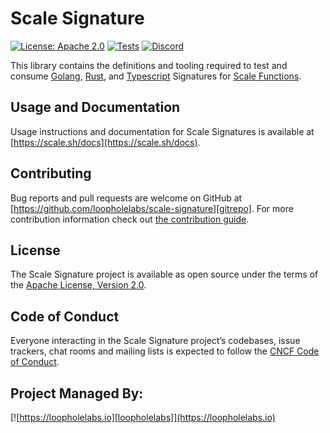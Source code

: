 # Scale Signature

[![License: Apache 2.0](https://img.shields.io/badge/License-Apache%202.0-brightgreen.svg)](https://www.apache.org/licenses/LICENSE-2.0)
[![Tests](https://github.com/loopholelabs/scale-signature/actions/workflows/golang.yml/badge.svg)](https://github.com/loopholelabs/scale-signature/actions/workflows/golang.yml)
[![Discord](https://dcbadge.vercel.app/api/server/JYmFhtdPeu?style=flat)](https://loopholelabs.io/discord)

This library contains the definitions and tooling required to test and
consume [Golang](https://golang.org), [Rust](https://www.rust-lang.org/), and [Typescript](https://www.typescriptlang.org/) Signatures for [Scale Functions](https://scale.sh).

## Usage and Documentation

Usage instructions and documentation for Scale Signatures is available at [https://scale.sh/docs](https://scale.sh/docs).

## Contributing

Bug reports and pull requests are welcome on GitHub at [https://github.com/loopholelabs/scale-signature][gitrepo]. For more
contribution information check
out [the contribution guide](https://github.com/loopholelabs/scale-signature/blob/master/CONTRIBUTING.md).

## License

The Scale Signature project is available as open source under the terms of
the [Apache License, Version 2.0](http://www.apache.org/licenses/LICENSE-2.0).

## Code of Conduct

Everyone interacting in the Scale Signature project’s codebases, issue trackers, chat rooms and mailing lists is expected to follow the [CNCF Code of Conduct](https://github.com/cncf/foundation/blob/master/code-of-conduct.md).

## Project Managed By:

[![https://loopholelabs.io][loopholelabs]](https://loopholelabs.io)

[gitrepo]: https://github.com/loopholelabs/scale-signature
[loopholelabs]: https://cdn.loopholelabs.io/loopholelabs/LoopholeLabsLogo.svg
[loophomepage]: https://loopholelabs.io
